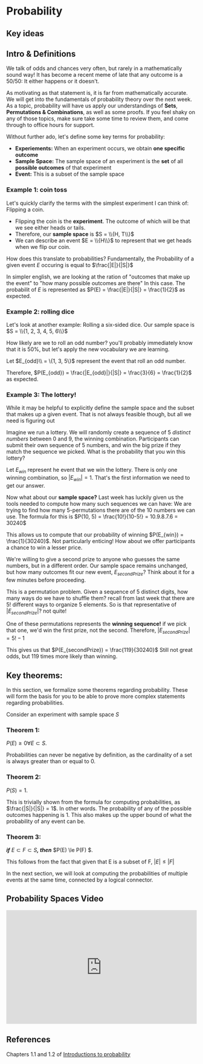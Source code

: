 # Probability

## Key ideas

## Intro & Definitions

We talk of odds and chances very often, but rarely in a mathematically sound way! It has become a recent meme of late that any outcome is a 50/50: It either happens or it doesn't. 

As motivating as that statement is, it is far from mathematically accurate. We will get into the fundamentals of probability theory over the next week. As a topic, probability will have us apply our understandings of **Sets**, **Permutations & Combinations**, as well as some proofs. If you feel shaky on any of those topics, make sure take some time to review them, and come through to office hours for support.

Without further ado, let's define some key terms for probability:

- **Experiements:** When an experiment occurs, we obtain **one specific outcome**
- **Sample Space:** The sample space of an experiment is the **set** of all **possible outcomes** of that experiment
- **Event:** This is a subset of the sample space

### Example 1: coin toss
Let's quickly clarify the terms with the simplest experiment I can think of: Flipping a coin.

- Flipping the coin is the **experiment**. The outcome of which will be that we see either heads or tails. 
- Therefore, our **sample space** is $S = \\{H, T\\}$
- We can describe an event $E = \\{H\\}$ to represent that we get heads when we flip our coin.

How does this translate to probabilities? Fundamentally, the Probability of a given event $E$ occuring is equal to $\frac{|E|}{|S|}$

In simpler english, we are looking at the ration of "outcomes that make up the event" to "how many possible outcomes are there" In this case. The probabilit of $E$ is represented as $P(E) = \frac{|E|}{|S|} = \frac{1}{2}$ as expected. 

### Example 2: rolling dice
Let's look at another example: Rolling a six-sided dice. Our sample space is $S = \\{1, 2, 3, 4, 5, 6\\}$

How likely are we to roll an odd number? you'll probably immediately know that it is 50%, but let's apply the new vocabulary we are learning.

Let $E_{odd}\\ = \{1, 3, 5\}$ represent the event that roll an odd number. 

Therefore, $P(E_{odd}) = \frac{|E_{odd}|}{|S|} = \frac{3}{6} = \frac{1}{2}$ as expected.


### Example 3: The lottery!
While it may be helpful to explicitly define the sample space and the subset that makes up a given event. That is not always feasible though, but all we need is figuring out 

Imagine we run a lottery. We will randomly create a sequence of 5 *distinct numbers* between 0 and 9, the winning combination. Participants can submit their own sequence of 5 numbers, and win the big prize if they match the sequence we picked. What is the probability that you win this lottery?

Let $E_{win}$ represent he event that we win the lottery. There is only one winning combination, so $|E_{win}| = 1$. That's the first information we need to get our answer. 

Now what about our **sample space?** Last week has luckily given us the tools needed to compute how many such sequences we can have: We are trying to find how many 5-permutations there are of the 10 numbers we can use. The formula for this is $P(10, 5) = \frac{10!}{10-5!} = 10.9.8.7.6 = 30240$


This allows us to compute that our probability of winning $P(E_{win}) = \frac{1}{30240}$. Not particularly enticing! How about we offer participants a chance to win a lesser price.

We're willing to give a second prize to anyone who guesses the same numbers, but in a different order. Our sample space remains unchanged, but how many outcomes fit our new event, $E_{secondPrize}$? Think about it for a few minutes before proceeding. 

This is a permutation problem. Given a sequence of 5 distinct digits, how many ways do we have to shuffle them? recall from last week that there are 5! different ways to organize 5 elements. So is that representative of $|E_{secondPrize}|$? not quite! 

One of these permutations represents the **winning sequence!** if we pick that one, we'd win the first prize, not the second. Therefore,  $|E_{secondPrize}| = 5! - 1$

This gives us that $P(E_{secondPrize}) = \frac{119}{30240}$ Still not great odds, but 119 times more likely than winning.

## Key theorems:
In this section, we formalize some theorems regarding probability. These will form the basis for you to be able to prove more complex statements regarding probabilities. 

Consider an experiment with sample space $S$

### Theorem 1:
$P(E) \ge 0 \forall E \subset S$. 

Probabilities can never be negative by definition, as the cardinality of a set is always greater than or equal to 0.

### Theorem 2:
$P(S) = 1$. 

This is trivially shown from the formula for computing probabilities, as $\frac{|S|}{|S|} = 1$. In other words. The probability of any of the possible outcomes happening is 1. This also makes up the upper bound of what the probability of any event can be. 

### Theorem 3:
***if*** $E \subset F \subset S$***, then*** $P(E) \le P(F) $. 

This follows from the fact that given that E is a subset of F, $|E| \le |F|$


In the next section, we will look at computing the probabilities of multiple events at the same time, connected by a logical connector.

## Probability Spaces Video

<div style="position: relative; padding-bottom: 59.73451327433629%; height: 0;"><iframe src="https://youtube.com/embed/0L_srQfYtNc" frameborder="0" webkitallowfullscreen mozallowfullscreen allowfullscreen style="position: absolute; top: 0; left: 0; width: 100%; height: 100%;"></iframe></div>

## References

Chapters 1.1 and 1.2 of [Introductions to probability](https://open.umn.edu/opentextbooks/textbooks/21)
